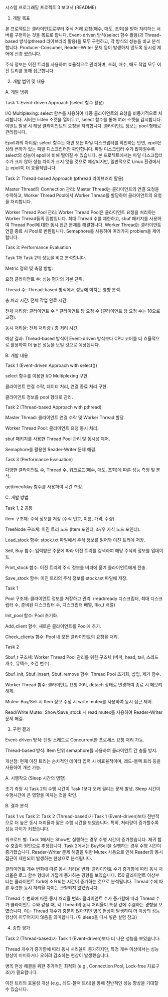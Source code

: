 시스템 프로그래밍 프로젝트 3 보고서 (README)
1. 개발 목표

본 프로젝트는 클라이언트로부터 주식 거래 요청(매수, 매도, 조회)을 받아 처리하는 서버를 구현하는 것을 목표로 합니다. Event-driven 방식(select 함수 활용)과 Thread-based 방식(pthread 라이브러리 활용)을 모두 구현하고, 각 방식의 성능을 비교 분석합니다. Producer-Consumer, Reader-Writer 문제 등이 발생하지 않도록 동시성 제어에 신경 썼습니다.

주식 정보는 이진 트리를 사용하여 효율적으로 관리하며, 조회, 매수, 매도 작업 모두 이진 트리를 통해 접근합니다.

2. 개발 범위 및 내용

A. 개발 범위

Task 1: Event-driven Approach (select 함수 활용)

I/O Multiplexing: select 함수를 사용하여 다중 클라이언트의 요청을 비동기적으로 처리합니다. 서버는 listen 소켓을 열어두고, select 함수를 통해 여러 소켓을 감시합니다. 이벤트 발생 시 해당 클라이언트의 요청을 처리합니다. 클라이언트 정보는 pool 형태로 관리됩니다.

Epoll과의 차이점: select 함수는 매번 모든 파일 디스크립터를 확인하는 반면, epoll은 상태 변화가 있는 파일 디스크립터만 확인합니다. 파일 디스크립터 수가 많아질수록 select의 성능이 epoll에 비해 떨어질 수 있습니다. 본 프로젝트에서는 파일 디스크립터 수가 크지 않아 성능 차이가 크지 않을 것으로 예상되지만, 일반적으로 Linux 환경에서는 epoll이 더 효율적입니다.

Task 2: Thread-based Approach (pthread 라이브러리 활용)

Master Thread의 Connection 관리: Master Thread는 클라이언트의 연결 요청을 수락하고, Worker Thread Pool에서 Worker Thread를 할당하여 클라이언트의 요청을 처리합니다.

Worker Thread Pool 관리: Worker Thread Pool은 클라이언트 요청을 처리하는 Worker Thread들의 집합입니다. 최대 Thread 수를 제한하고, sbuf 패키지를 사용하여 Thread Pool에 대한 동시 접근 문제를 해결합니다. Worker Thread는 클라이언트 연결 종료 시 Pool로 반환됩니다. Semaphore를 사용하여 여러가지 problem을 제어합니다.

Task 3: Performance Evaluation

Task 1과 Task 2의 성능을 비교 분석합니다.

Metric 정의 및 측정 방법:

요청 클라이언트 수: 성능 평가의 기본 단위.

Thread 수: Thread-based 방식에서 성능에 미치는 영향 분석.

총 처리 시간: 전체 작업 완료 시간.

전체 처리량: 클라이언트 수 * 클라이언트 당 요청 수 (클라이언트 당 요청 수는 10으로 고정).

동시 처리율: 전체 처리량 / 총 처리 시간.

예상 결과: Thread-based 방식이 Event-driven 방식보다 CPU 코어를 더 효율적으로 활용하여 더 높은 성능을 보일 것으로 예상됩니다.

B. 개발 내용

Task 1 (Event-driven Approach with select())

select 함수를 이용한 I/O Multiplexing 구현.

클라이언트 연결 수락, 데이터 처리, 연결 종료 처리 구현.

클라이언트 정보를 pool 형태로 관리.

Task 2 (Thread-based Approach with pthread)

Master Thread: 클라이언트 연결 수락 및 Worker Thread 할당.

Worker Thread Pool: 클라이언트 요청 동시 처리.

sbuf 패키지를 사용한 Thread Pool 관리 및 동시성 제어.

Semaphore를 활용한 Reader-Writer 문제 해결.

Task 3 (Performance Evaluation)

다양한 클라이언트 수, Thread 수, 워크로드(매수, 매도, 조회)에 따른 성능 측정 및 분석.

gettimeofday 함수를 사용하여 시간 측정.

C. 개발 방법

Task 1, 2 공통

Item 구조체: 주식 정보를 저장 (주식 번호, 이름, 가격, 수량).

TreeNode 구조체: 이진 트리 노드 (Item 포인터, 좌/우 자식 노드 포인터).

Load_stock 함수: stock.txt 파일에서 주식 정보를 읽어와 이진 트리에 저장.

Sell, Buy 함수: 입력받은 주문에 따라 이진 트리를 검색하여 해당 주식의 정보를 업데이트.

Print_stock 함수: 이진 트리의 주식 정보를 버퍼에 옮겨 클라이언트에게 전송.

Save_stock 함수: 이진 트리의 주식 정보를 stock.txt 파일에 저장.

Task 1

Pool 구조체: 클라이언트 정보를 저장하고 관리. (read/ready 디스크립터, 최대 디스크립터 수, 준비된 디스크립터 수, 디스크립터 배열, Rio_t 배열)

Init_pool 함수: Pool 초기화.

Add_client 함수: 새로운 클라이언트를 Pool에 추가.

Check_clients 함수: Pool 내 모든 클라이언트의 요청을 처리.

Task 2

Sbuf_t 구조체: Worker Thread Pool 관리를 위한 구조체 (버퍼, head, tail, 스레드 개수, 뮤텍스, 조건 변수).

Sbuf_init, Sbuf_insert, Sbuf_remove 함수: Thread Pool 초기화, 삽입, 제거 함수.

Worker Thread 함수: 클라이언트 요청 처리, detach 상태로 변경하여 종료 시 메모리 해제.

Mutex: Buy/Sell 시 Item 정보 수정 시 write mutex를 사용하여 동시 접근 제어.

Read/Write Mutex: Show/Save_stock 시 read mutex를 사용하여 Reader-Writer 문제 해결.

3. 구현 결과

Event-driven 방식: 단일 스레드로 Concurrent한 프로세스 요청 처리 가능.

Thread-based 방식: Item 단위 semaphore를 사용하여 클라이언트 간 충돌 방지.

개선점: 현재 이진 트리는 순차적인 데이터 입력 시 비효율적이며, 레드-블랙 트리 등을 사용하여 개선 가능.

A. 시행착오 (Sleep 시간의 영향)

초기 측정 시 Task 2의 수행 시간이 Task 1보다 오래 걸리는 문제 발생. Sleep 시간이 수행시간에 큰 영향을 미치는 것을 확인.

B. 결과 분석

Task 1 vs Task 2: Task 2 (Thread-based)가 Task 1 (Event-driven)보다 전반적으로 더 높은 동시 처리율과 짧은 수행 시간을 보였습니다. 특히, 처리량이 증가할수록 성능 차이가 커졌습니다.

워크로드 별: Task 1에서는 Show만 실행하는 경우 수행 시간이 증가했습니다. 재귀 함수 호출이 원인으로 추정됩니다. Task 2에서는 Buy/Sell을 실행하는 경우 수행 시간이 증가했습니다. Reader-Writer 문제 해결을 위한 Mutex 사용으로 인해 Reader의 동시 접근이 제한되어 발생하는 현상으로 분석됩니다.

클라이언트 개수 변화에 따른 동시 처리율 변화: 클라이언트 수가 증가함에 따라 동시 처리율은 로그 함수 형태에 가깝게 증가하는 경향을 보였습니다. 150 클라이언트 이상부터는 클라이언트 fork에 소요되는 시간이 증가하는 것으로 분석됩니다. Thread 수에 따른 뚜렷한 동시 처리율 차이는 관찰되지 않았습니다.

Thread 수 변화에 따른 동시 처리율 변화: 클라이언트 수가 증가함에 따라 Thread 수가 클라이언트 수와 같을 때, 각 Thread의 동시 처리율이 특정 값에 수렴하는 경향을 보였습니다. 이는 Thread 개수가 충분히 많아지면 병목 현상이 발생하여 더 이상의 성능 향상이 이루어지지 않음을 의미합니다. (위 sleep을 다시 넣은 실험 참고)

4. 종합 평가

Task 2 (Thread-based)가 Task 1 (Event-driven)보다 더 나은 성능을 보였습니다.

Thread 개수가 증가함에 따라 동시 처리율이 증가하지만, 특정 개수 이상에서는 성능 향상이 미미하거나 오히려 감소하는 현상이 발생했습니다.

병목 현상 해결을 위한 추가적인 최적화 (e.g., Connection Pool, Lock-free 자료구조)가 필요합니다.

이진 트리의 효율성 개선 (e.g., 레드-블랙 트리)을 통해 전반적인 성능 향상을 기대할 수 있습니다.
